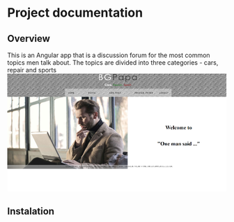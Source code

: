 # Project documentation
## Overview
  This is an Angular app that is a discussion forum for the most common topics men talk about. The topics are divided into three categories - cars, repair and sports
![homepage image](Homepage.png)
## Instalation
